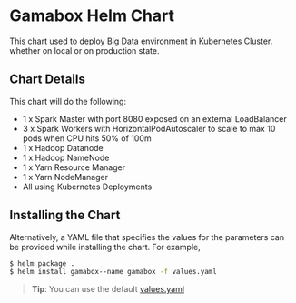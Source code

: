 # Gamabox Helm Chart
This chart used to deploy Big Data environment in Kubernetes Cluster. whether on local or on production state.

## Chart Details
This chart will do the following:

* 1 x Spark Master with port 8080 exposed on an external LoadBalancer
* 3 x Spark Workers with HorizontalPodAutoscaler to scale to max 10 pods when CPU hits 50% of 100m
* 1 x Hadoop Datanode
* 1 x Hadoop NameNode
* 1 x Yarn Resource Manager
* 1 x Yarn NodeManager
* All using Kubernetes Deployments

## Installing the Chart

Alternatively, a YAML file that specifies the values for the parameters can be provided while installing the chart. For example,

```bash
$ helm package .
$ helm install gamabox--name gamabox -f values.yaml
```

> **Tip**: You can use the default [values.yaml](values.yaml)
